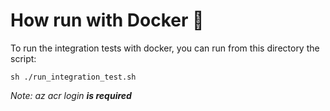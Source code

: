 # How run with Docker 🐳

To run the integration tests with docker, you can run from this directory the script:


``sh ./run_integration_test.sh``

_Note: az acr login **is required**_
